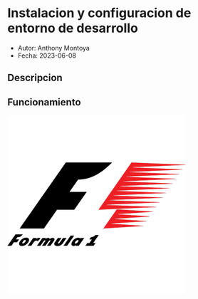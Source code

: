 # Instalacion y configuracion de entorno de desarrollo

- Autor: Anthony Montoya
- Fecha: 2023-06-08

## Descripcion

## Funcionamiento
![](img/f1.png)